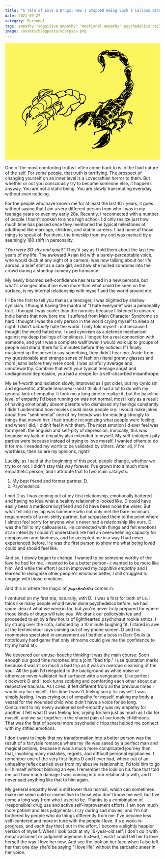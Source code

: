 ```yaml
---
title: "A Tale of Love & Drugs: How I Stopped Being Such a Callous Bitch"
date: 2021-09-27
category: Personal
tags: empathy "cognitive empathy" "emotional empathy" psychedelics psilocybin shrooms self-improvement self-development cynicism misanthropy "emotional healing" relationships
image: /assets/blogposts/scorpion.png
---
```

<img src="/assets/blogposts/scorpion.png">

<p>One of the most comforting truths I often come back to is in the fluid nature of the self. For some people, that truth is terrifying. The prospect of changing yourself on an inner level is a Lovecraftian horror to them. But whether or not you consciously try to become someone else, it happens anyway. You are not a static being. You are slowly transmuting everyday without even noticing.</p>
<!--more-->

<p>For the people who have known me for at least the last 10+ years, it goes without saying that I am a very different person from who I was in my teenage years or even my early 20s. Recently, I reconnected with a number of people I hadn't spoken to since high school. I'd only realize just how much time has passed once they mentioned the typical milestones of adulthood like marriage, children, and stable careers. I had none of those things to speak of. For them, the timeskip from my end was marked by a seemingly 180 shift in personality.</p>

<p><em>"You were SO shy and quiet!"</em> They'd say as I told them about the last few years of my life. The awkward Asian kid with a barely-perceptable voice, who would duck at any sight of a camera, was now talking about her life abroad, a brief stint as a cam girl, and how she hurled condoms into the crowd during a standup comedy performance.</p>

<p>My newly bloomed self-confidence has resulted in a new persona, but what's changed about me even more than what could be seen on the surface, is my internal relationship with myself and the world around me.</p>

<p>I'll be the first to tell you that as a teenager, I was blighted by shallow cynicism. I thought having the mantra of "I hate everyone" was a personality trait. I thought I was cooler than the normies because I listened to obscure indie bands that now bore me. I suffered from Main Character Syndrome so hard I thought I was the only person in the world crying myself to sleep at night. I didn't <em>actually</em> hate the world. I only told myself I did because I thought the world hated <em>me</em>. I used cynicism as a defense mechanism against my deep feelings of loneliness. I longed for a real connection with someone, and yet I was a complete wallflower. I would walk up to groups of people and stand there for 5 minutes before they noticed. If I finally mustered up the nerve to say something, they didn't hear me. Aside from my questionable and strange sense of fashion (literal granny glasses and mom jeans before they were cool), I was painfully average and unnoteworthy. Combine that with your typical teenage angst and undiagnosed depression, you had a recipe for a self-absorbed misanthrope.</p>

<p>My self-worth and isolation slowly improved as I got older, but my cynicism and egocentric attitude remained--and I think it had a lot to do with my general lack of empathy. It took me a long time to realize it, but the baseline level of empathy I'd been running on was not normal, most likely as a result of having emotionally absent parents who dismissed my feelings constantly. I didn't understand how movies could make people cry. I would make jokes about how "sentimental" one of my friends was for reacting strongly to things that moved her. I had trouble recognizing what people were feeling, and when I did, I didn't feel it with them. The most emotion I'd ever feel was for myself: the anguish and self-pity of depression. Ironically, this was because my lack of empathy also extended to myself. My self-indulgent pity parties were because instead of trying to love myself, I wanted others to do it for me. I needed my worth to be validated by others. After all, if I'm worthless, then so are my opinions, right?</p>

<p>Luckily, as I said at the beginning of this post, people change, whether we try to or not. I didn't stay this way forever. I've grown into a much more empathetic person, and I attribute that to two main catalysts:</p>

<ol>
  <li>My best friend and former partner, D.</li>
  <li>Psychedelics.  </li>
</ol>

<p>I met D as I was coming out of my first relationship, emotionally battered and having no idea what a healthy relationship looked like. D could have easily been a mediocre boyfriend and I'd have been none the wiser. But what fell into my lap was someone who not only met the bare minimum requirements of a not-shitty partner, but surpassed them to the point where I almost feel sorry for anyone who's never had a relationship like ours. D was the foil to my callousness. He connected with things and felt emotions at an intensity I couldn't understand. He had an overwhelming capacity for compassion and kindness, and he accepted me in a way I had never experienced before. He was the first person to show me what being loved could and should feel like.</p>

<p>And so, I slowly began to change. I wanted to be someone worthy of the love he had for me. I wanted to be a better person--I wanted to be more like him. And while the effort I put in improved my <em>cognitive empathy</em> and I learned to recognize other people's emotions better, I still struggled to engage with those emotions. </p>

<p>And this is where the magic of 𝓹𝓼𝔂𝓬𝓱𝓮𝓭𝓮𝓵𝓲𝓬𝓼 comes in.</p>

<p>I ventured on my first trip, naturally, with D. It was a first for both of us. I think like many people who'd never done psychedelics before, we had <em>some</em> idea of what we were in for, but you're never truly prepared for where those kinda of drugs will take you. We drank our psilocybin tea and proceeded to enjoy a few hours of lighthearted psychonaut rookie antics. I lay strung over the sofa, subdued by a 10 minute laughing fit. I stared in awe at the technicolour rays coming out of my phone screen. D and his roommates spectated in amusement as I battled a boss in Dark Souls (a notoriously hard game that only shrooms could give me the confidence to try my hand at).
</p>

<p>We devoured our amuse-bouche thinking it was the main course. Soon enough our good time morphed into a joint "bad trip." I use quotation marks because it wasn't so much a bad trip as it was an overdue cleansing of the soul. All the pain I'd relegated to the background as white noise or otherwise never validated had surfaced with a vengeance. Like perfect clockwork D and I took turns sobbing and comforting each other about our respective traumas. As I cried, it felt different from all the previous times I would cry for myself. This time I wasn't feeling sorry for myself. I was simply <em>feeling.</em> I was crying out of empathy for myself, making my body a vessel for the wounded child who didn't have a voice for so long. Concurrent to my newly awakened self-empathy was my empathy for another. I felt what D was feeling too, crying for him just as much as I did for myself, and we sat together in the shared pain of our lonely childhoods. That was the first of several more psychedelic trips that helped me connect with my stifled emotions.</p>

<p>I don't want to imply that my transformation into a better person was the result of a fairytale romance where my life was saved by a perfect man and magical potions, because it was a much more complicated journey than that, involving many mistakes, regrets, and difficult personal epiphanies. I remember one of the very first fights D and I ever had, where out of an unhealthy reflex carried over from my abusive relationship, I'd told him to go kill himself without blinking an eye. I remember the look on his face that told me just how much damage I was coming into our relationship with, and I never said anything like that to him again.</p>

<p>My general empathy level is still lower than normal, which can sometimes make me seem cold or insensitive to those who don't know me well, but I've come a long way from who I used to be. Thanks to a combination of (responsible) drug use and active self-improvement efforts, I am now much more patient and less judgmental. I cry during sad movies, and I'm not bothered by people who do things differently from me. I've become less self-centered and more in tune with the people I love. It's a work-in-progress, and each day that I put in the effort, I become a slightly happier version of myself. When I look back at my 16-year-old self, I don't do it with embarrassment or judgment anymore. Instead, I wish I could tell her to love herself the way I love her now. And see the look on her face when I also tell her that one day she'd be saying "I love life" without the sarcastic sneer in her voice. </p>